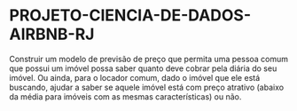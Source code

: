 # PROJETO-CIENCIA-DE-DADOS-AIRBNB-RJ
 Construir um modelo de previsão de preço que permita uma pessoa comum que possui um imóvel possa saber quanto deve cobrar pela diária do seu imóvel.  Ou ainda, para o locador comum, dado o imóvel que ele está buscando, ajudar a saber se aquele imóvel está com preço atrativo (abaixo da média para imóveis com as mesmas características) ou não.
